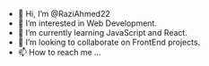 - 👋 Hi, I’m @RaziAhmed22
- 👀 I’m interested in Web Development.
- 🌱 I’m currently learning JavaScript and React.
- 💞️ I’m looking to collaborate on FrontEnd projects.
- 📫 How to reach me ...

<!---
RaziAhmed22/RaziAhmed22 is a ✨ special ✨ repository because its `README.md` (this file) appears on your GitHub profile.
You can click the Preview link to take a look at your changes.
--->
